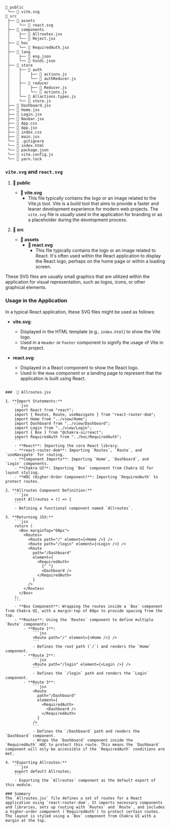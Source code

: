 
```
📁 public
 └── 📄 vite.svg
📁 src
 ├── 📁 assets
 │    └── 📄 react.svg
 ├── 📁 components
 │    ├── 📄 Allroutes.jsx
 │    └── 📄 Reject.jsx
 ├── 📁 hoc
 │    └── 📄 RequiredAuth.jsx
 ├── 📁 lang
 │    ├── 📄 eng.json
 │    └── 📄 hindi.json
 ├── 📁 store
 │    ├── 📁 auth
 │    │    ├── 📄 actions.js
 │    │    └── 📄 authReducer.js
 │    ├── 📁 reducer
 │    │    ├── 📄 Reducer.js
 │    │    └── 📄 actions.js
 │    └── 📄 Allactions.types.js
 │    └── 📄 store.js
 ├── 📄 Dashboard.jsx
 ├── 📄 Home.jsx
 ├── 📄 Login.jsx
 ├── 📄 Navbar.jsx
 ├── 📄 App.css
 ├── 📄 App.jsx
 ├── 📄 index.css
 ├── 📄 main.jsx
 └── 📄 .gitignore
 └── 📄 index.html
 └── 📄 package.json
 └── 📄 vite.config.js
 └── 📄 yarn.lock
```

### `vite.svg` and `react.svg`

1. **📁 public**
   - **📄 vite.svg**
     - This file typically contains the logo or an image related to the Vite.js tool. Vite is a build tool that aims to provide a faster and leaner development experience for modern web projects. The `vite.svg` file is usually used in the application for branding or as a placeholder during the development process.

2. **📁 src**
   - **📁 assets**
     - **📄 react.svg**
       - This file typically contains the logo or an image related to React. It's often used within the React application to display the React logo, perhaps on the home page or within a loading screen.

These SVG files are usually small graphics that are utilized within the application for visual representation, such as logos, icons, or other graphical elements.

### Usage in the Application

In a typical React application, these SVG files might be used as follows:

- **vite.svg**:
  - Displayed in the HTML template (e.g., `index.html`) to show the Vite logo.
  - Used in a `Header` or `Footer` component to signify the usage of Vite in the project.

- **react.svg**:
  - Displayed in a React component to show the React logo.
  - Used in the `Home` component or a landing page to represent that the application is built using React.


```

###  📄 Allroutes.jsx

1. **Import Statements:**
    ```jsx
    import React from "react";
    import { Routes, Route, useNavigate } from "react-router-dom";
    import Home from "../view/Home";
    import Dashboard from "../view/Dashboard";
    import Login from "../view/Login";
    import { Box } from "@chakra-ui/react";
    import RequiredAuth from "../hoc/RequiredAuth";
    ```
    - **React**: Importing the core React library.
    - **react-router-dom**: Importing `Routes`, `Route`, and `useNavigate` for routing.
    - **Component Imports**: Importing `Home`, `Dashboard`, and `Login` components.
    - **Chakra UI**: Importing `Box` component from Chakra UI for layout styling.
    - **HOC (Higher-Order Component)**: Importing `RequiredAuth` to protect routes.

2. **Allroutes Component Definition:**
    ```jsx
    const Allroutes = () => {
    ```
    - Defining a functional component named `Allroutes`.

3. **Returning JSX:**
    ```jsx
    return (
      <Box marginTop="60px">
        <Routes>
          <Route path="/" element={<Home />} />
          <Route path="/login" element={<Login />} />
          <Route
            path="/Dashboard"
            element={
              <RequiredAuth>
                {" "}
                <Dashboard />
              </RequiredAuth>
            }
          />
        </Routes>
      </Box>
    );
    ```
    - **Box Component**: Wrapping the routes inside a `Box` component from Chakra UI, with a margin-top of 60px to provide spacing from the top.
    - **Routes**: Using the `Routes` component to define multiple `Route` components:
        - **Route 1**: 
            ```jsx
            <Route path="/" element={<Home />} />
            ```
            - Defines the root path (`/`) and renders the `Home` component.
        - **Route 2**:
            ```jsx
            <Route path="/login" element={<Login />} />
            ```
            - Defines the `/login` path and renders the `Login` component.
        - **Route 3**:
            ```jsx
            <Route
              path="/Dashboard"
              element={
                <RequiredAuth>
                  <Dashboard />
                </RequiredAuth>
              }
            />
            ```
            - Defines the `/Dashboard` path and renders the `Dashboard` component.
            - Wraps the `Dashboard` component inside the `RequiredAuth` HOC to protect this route. This means the `Dashboard` component will only be accessible if the `RequiredAuth` conditions are met.

4. **Exporting Allroutes:**
    ```jsx
    export default Allroutes;
    ```
    - Exporting the `Allroutes` component as the default export of this module.

### Summary
The `Allroutes.jsx` file defines a set of routes for a React application using `react-router-dom`. It imports necessary components and libraries, sets up routing with `Routes` and `Route`, and includes a higher-order component (`RequiredAuth`) to protect certain routes. The layout is styled using a `Box` component from Chakra UI with a margin at the top.
